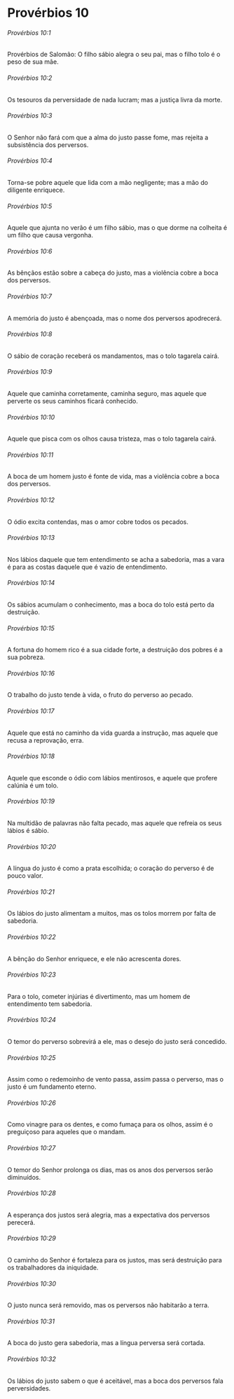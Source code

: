 # Provérbios 10

###### Provérbios 10:1

Provérbios de Salomão: O filho sábio alegra o seu pai, mas o filho tolo é o peso de sua mãe.

###### Provérbios 10:2

Os tesouros da perversidade de nada lucram; mas a justiça livra da morte.

###### Provérbios 10:3

O Senhor não fará com que a alma do justo passe fome, mas rejeita a subsistência dos perversos.

###### Provérbios 10:4

Torna-se pobre aquele que lida com a mão negligente; mas a mão do diligente enriquece.

###### Provérbios 10:5

Aquele que ajunta no verão é um filho sábio, mas o que dorme na colheita é um filho que causa vergonha.

###### Provérbios 10:6

As bênçãos estão sobre a cabeça do justo, mas a violência cobre a boca dos perversos.

###### Provérbios 10:7

A memória do justo é abençoada, mas o nome dos perversos apodrecerá.

###### Provérbios 10:8

O sábio de coração receberá os mandamentos, mas o tolo tagarela cairá.

###### Provérbios 10:9

Aquele que caminha corretamente, caminha seguro, mas aquele que perverte os seus caminhos ficará conhecido.

###### Provérbios 10:10

Aquele que pisca com os olhos causa tristeza, mas o tolo tagarela cairá.

###### Provérbios 10:11

A boca de um homem justo é fonte de vida, mas a violência cobre a boca dos perversos.

###### Provérbios 10:12

O ódio excita contendas, mas o amor cobre todos os pecados.

###### Provérbios 10:13

Nos lábios daquele que tem entendimento se acha a sabedoria, mas a vara é para as costas daquele que é vazio de entendimento.

###### Provérbios 10:14

Os sábios acumulam o conhecimento, mas a boca do tolo está perto da destruição.

###### Provérbios 10:15

A fortuna do homem rico é a sua cidade forte, a destruição dos pobres é a sua pobreza.

###### Provérbios 10:16

O trabalho do justo tende à vida, o fruto do perverso ao pecado.

###### Provérbios 10:17

Aquele que está no caminho da vida guarda a instrução, mas aquele que recusa a reprovação, erra.

###### Provérbios 10:18

Aquele que esconde o ódio com lábios mentirosos, e aquele que profere calúnia é um tolo.

###### Provérbios 10:19

Na multidão de palavras não falta pecado, mas aquele que refreia os seus lábios é sábio.

###### Provérbios 10:20

A língua do justo é como a prata escolhida; o coração do perverso é de pouco valor.

###### Provérbios 10:21

Os lábios do justo alimentam a muitos, mas os tolos morrem por falta de sabedoria.

###### Provérbios 10:22

A bênção do Senhor enriquece, e ele não acrescenta dores.

###### Provérbios 10:23

Para o tolo, cometer injúrias é divertimento, mas um homem de entendimento tem sabedoria.

###### Provérbios 10:24

O temor do perverso sobrevirá a ele, mas o desejo do justo será concedido.

###### Provérbios 10:25

Assim como o redemoinho de vento passa, assim passa o perverso, mas o justo é um fundamento eterno.

###### Provérbios 10:26

Como vinagre para os dentes, e como fumaça para os olhos, assim é o preguiçoso para aqueles que o mandam.

###### Provérbios 10:27

O temor do Senhor prolonga os dias, mas os anos dos perversos serão diminuídos.

###### Provérbios 10:28

A esperança dos justos será alegria, mas a expectativa dos perversos perecerá.

###### Provérbios 10:29

O caminho do Senhor é fortaleza para os justos, mas será destruição para os trabalhadores da iniquidade.

###### Provérbios 10:30

O justo nunca será removido, mas os perversos não habitarão a terra.

###### Provérbios 10:31

A boca do justo gera sabedoria, mas a língua perversa será cortada.

###### Provérbios 10:32

Os lábios do justo sabem o que é aceitável, mas a boca dos perversos fala perversidades.


